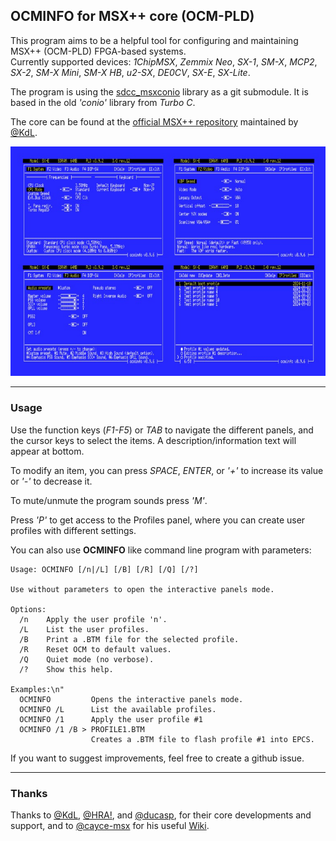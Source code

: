 ## OCMINFO for MSX++ core (OCM-PLD)


This program aims to be a helpful tool for configuring and maintaining MSX++ (OCM-PLD) FPGA-based systems.\
Currently supported devices: _1ChipMSX_, _Zemmix Neo_, _SX-1_, _SM-X_, _MCP2_, _SX-2_, _SM-X Mini_, _SM-X HB_, _u2-SX_, _DE0CV_, _SX-E_, _SX-Lite_.

The program is using the [sdcc_msxconio](https://github.com/nataliapc/sdcc_msxconio) library as a git submodule. It is based in the old _'conio'_ library from _Turbo C_.

The core can be found at the [official MSX++ repository](https://github.com/gnogni/ocm-pld-dev) maintained by [@KdL](https://github.com/gnogni).

![ocminfo panels](.images/panels.jpg)

----


### Usage

Use the function keys (_F1-F5_) or _TAB_ to navigate the different panels, and the cursor keys to select the items. A description/information text will appear at bottom.

To modify an item, you can press _SPACE_, _ENTER_, or _'+'_ to increase its value or _'-'_ to decrease it.

To mute/unmute the program sounds press _'M'_.

Press _'P'_ to get access to the Profiles panel, where you can create user profiles with different settings.

You can also use **OCMINFO** like command line program with parameters:

	Usage: OCMINFO [/n|/L] [/B] [/R] [/Q] [/?]
	
	Use without parameters to open the interactive panels mode.
	
	Options:
	  /n    Apply the user profile 'n'.
	  /L    List the user profiles.
	  /B    Print a .BTM file for the selected profile.
	  /R    Reset OCM to default values.
	  /Q    Quiet mode (no verbose).
	  /?    Show this help.
	
	Examples:\n"
	  OCMINFO         Opens the interactive panels mode.
	  OCMINFO /L      List the available profiles.
	  OCMINFO /1      Apply the user profile #1
	  OCMINFO /1 /B > PROFILE1.BTM
	                  Creates a .BTM file to flash profile #1 into EPCS.

If you want to suggest improvements, feel free to create a github issue.

----

### Thanks

Thanks to [@KdL](https://github.com/gnogni), [@HRA!](https://github.com/hra1129), and [@ducasp](https://github.com/ducasp), for their core developments and support, and to [@cayce-msx](https://github.com/cayce-msx) for his useful [Wiki](https://github.com/cayce-msx/msxpp-quick-ref/wiki).

